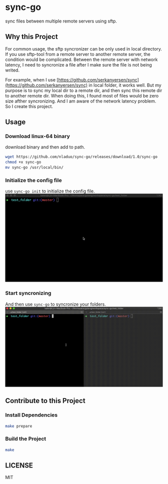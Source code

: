# sync-go
sync files between multiple remote servers using sftp.

## Why this Project
For common usage, the sftp syncronizer can be only used in local directory. If you use sftp-tool from a remote server to another remote server, the condition would be complicated. Between the remote server with network latency, I need to syncronize a file after I make sure the file is not being writed.

For example, when I use [https://github.com/serkanyersen/sync](https://github.com/serkanyersen/sync) in local folder, it works well. But my purpose is to sync my local dir to a remote dir, and then sync this remote dir to another remote dir. When doing this, I found most of files would be zero size afther syncronizing. And I am aware of the network latency problem. So I create this project.

## Usage
### Download linux-64 binary
download binary and then add to path.
``` bash
wget https://github.com/nladuo/sync-go/releases/download/1.0/sync-go
chmod +x sync-go
mv sync-go /usr/local/bin/
```

### Initialize the config file
use `sync-go init` to initialize the config file.
![](screenshot1.gif)

### Start syncronizing
And then use `sync-go` to syncronize your folders.
![](screenshot2.gif)

## Contribute to this Project
### Install Dependencies
``` bash
make prepare
```

### Build the Project
``` bash
make
```

## LICENSE
MIT
